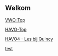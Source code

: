 ## Welkom

[VWO-Top](vwo.html)

[HAVO-Top](../havo.html)

[HAVO4 - Les bij Quincy](../havo4.html)

[test](../../../vwo.html)
